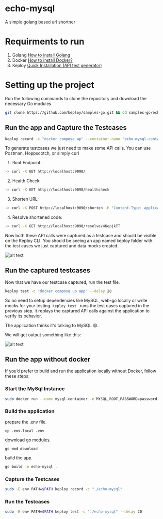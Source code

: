# echo-mysql
A simple golang based url shortner


# Requirments to run
1. Golang [How to install Golang](https://go.dev/doc/install)
2. Docker [How to install Docker?](https://docs.docker.com/engine/install/)
3. Keploy [Quick Installation (API test generator)](https://github.com/keploy/keploy?tab=readme-ov-file#-quick-installation-api-test-generator)


# Setting up the project
Run the following commands to clone the repository and download the necessary Go modules


``` bash
git clone https://github.com/keploy/samples-go.git && cd samples-go/echo-mysql
```

## Run the app and Capture the Testcases

``` bash
keploy record -c "docker compose up" --container-name "echo-mysql-container" --buildDelay 60
```

To generate testcases we just need to make some API calls. You can use Postman, Hoppscotch, or simply curl


1. Root Endpoint:
```bash
-> curl -X GET http://localhost:9090/
```


2. Health Check:
```bash
-> curl -X GET http://localhost:9090/healthcheck
```


3. Shorten URL:
```bash
-> curl -X POST http://localhost:9090/shorten -H "Content-Type: application/json" -d '{"url": "https://github.com"}'
```


4. Resolve shortened code:

```bash
-> curl -X GET http://localhost:9090/resolve/4KepjkTT
```

Now both these API calls were captured as a testcase and should be visible on the Keploy CLI. You should be seeing an app named keploy folder with the test cases we just captured and data mocks created.

![alt text](https://github.com/keploy/samples-go/blob/main/echo-mysql/img/keploy_record.png?raw=true)

## Run the captured testcases

Now that we have our testcase captured, run the test file.

```bash
keploy test -c "docker compose up app" --delay 20
```

So no need to setup dependencies like MySQL, web-go locally or write mocks for your testing. `keploy test ` runs the test cases captured in the previous step. It replays the captured API calls against the application to verify its behavior. 

The application thinks it's talking to MySQL 😄.

We will get output something like this:

![alt text](https://github.com/keploy/samples-go/blob/main/echo-mysql/img/keploy_test.png?raw=true)

## Run the app without docker

If you’d prefer to build and run the application locally without Docker, follow these steps:

### Start the MySql Instance

``` bash
sudo docker run --name mysql-container -e MYSQL_ROOT_PASSWORD=password -e MYSQL_DATABASE=uss -p 3306:3306 --rm mysql:latest
```
### Build the application 

prepare the .env file.

```
cp .env.local .env
```

download go modules.

```
go mod download
```

build the app.

``` bash
go build -o echo-mysql .
```

### Capture the Testcases

``` bash
sudo -E env PATH=$PATH keploy record -c "./echo-mysql"
```

### Run the Testcases

```bash
sudo -E env PATH=$PATH keploy test -c "./echo-mysql" --delay 20
```
